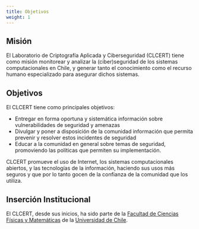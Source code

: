 ```yaml
---
title: Objetivos
weight: 1
---
```

## Misión

El Laboratorio de Criptografía Aplicada y Ciberseguridad (CLCERT) tiene como misión monitorear y analizar la (ciber)seguridad de los sistemas computacionales en Chile, y generar tanto el conocimiento como el recurso humano especializado para asegurar dichos sistemas. 

## Objetivos

El CLCERT tiene como principales objetivos:

* Entregar en forma oportuna y sistemática información sobre vulnerabilidades de seguridad y amenazas
* Divulgar y poner a disposición de la comunidad información que permita prevenir y resolver estos incidentes de seguridad
* Educar a la comunidad en general sobre temas de seguridad, promoviendo las políticas que permiten su implementación.

CLCERT promueve el uso de Internet, los sistemas computacionales abiertos, y las tecnologías de la información, haciendo sus usos más seguros y que por lo tanto gocen de la confianza de la comunidad que los utiliza. 

## Inserción Institucional

El CLCERT, desde sus inicios, ha sido parte de la [Facultad de Ciencias Físicas y Matemáticas](http://ingenieria.uchile.cl/) de la [Universidad de Chile](https://www.uchile.cl/).
